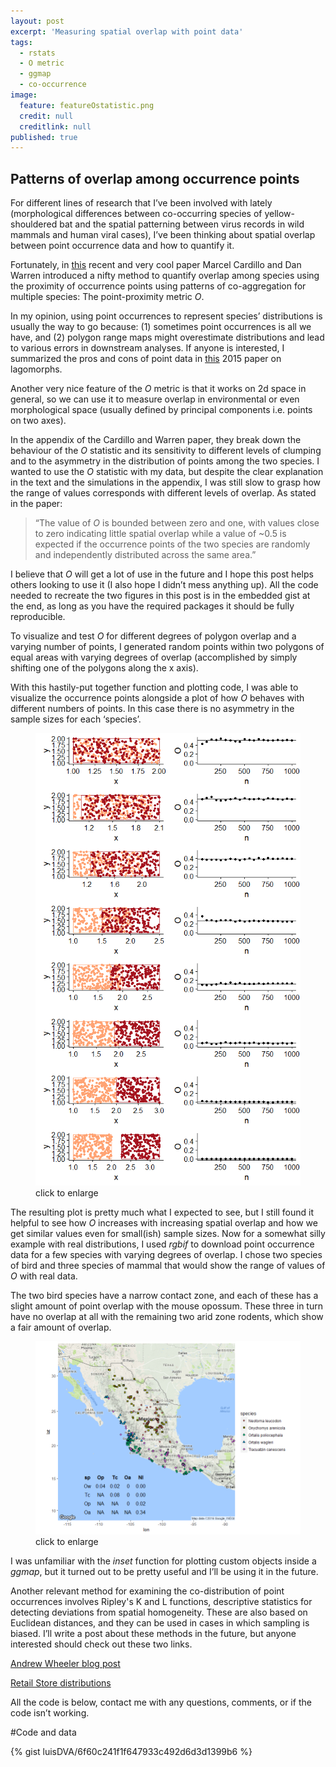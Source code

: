 ```yaml
---
layout: post
excerpt: 'Measuring spatial overlap with point data'
tags:
  - rstats
  - O metric
  - ggmap
  - co-occurrence
image:
  feature: featureOstatistic.png
  credit: null
  creditlink: null
published: true
---
```

## Patterns of overlap among occurrence points

For different lines of research that I’ve been involved with lately (morphological differences between co-occurring species of yellow-shouldered bat and the spatial patterning between virus records in wild mammals and human viral cases), I’ve been thinking about spatial overlap between point occurrence data and how to quantify it. 

Fortunately, in [this](http://onlinelibrary.wiley.com/doi/10.1111/geb.12455/abstract "Cardillo and Warren 2016 GEB") recent and very cool paper Marcel Cardillo and Dan Warren introduced a nifty method to quantify overlap among species using the proximity of occurrence points using patterns of co-aggregation for multiple species: The point-proximity metric _O_.

In my opinion, using point occurrences to represent species’ distributions is usually the way to go because: (1) sometimes point occurrences is all we have, and (2) polygon range maps might overestimate distributions and lead to various errors in downstream analyses. If anyone is interested, I summarized the pros and cons of point data in [this](http://onlinelibrary.wiley.com/doi/10.1111/ecog.01063/abstract "Verde Arregoitia et al 2015 Ecography") 2015 paper on lagomorphs. 

Another very nice feature of the _O_ metric is that it works on 2d space in general, so we can use it to measure overlap in environmental or even morphological space (usually defined by principal components i.e. points on two axes).

In the appendix of the Cardillo and Warren paper, they break down the behaviour of the _O_ statistic and its sensitivity to different levels of clumping and to the asymmetry in the distribution of points among the two species. I wanted to use the _O_ statistic with my data, but despite the clear explanation in the text and the simulations in the appendix, I was still slow to grasp how the range of values corresponds with different levels of overlap. As stated in the paper: 

> “The value of _O_ is bounded between zero and one, with values close to zero indicating little spatial overlap while a value of ~0.5 is expected if the occurrence points of the two species are randomly and independently distributed across the same area.”

I believe that _O_ will get a lot of use in the future and I hope this post helps others looking to use it (I also hope I didn’t mess anything up). All the code needed to recreate the two figures in this post is in the embedded gist at the end, as long as you have the required packages it should be fully reproducible.

To visualize and test _O_ for different degrees of polygon overlap and a varying number of points, I generated random points within two polygons of equal areas with varying degrees of overlap (accomplished by simply shifting one of the polygons along the x axis).  

With this hastily-put together function and plotting code, I was able to visualize the occurrence points alongside a plot of how _O_ behaves with different numbers of points. In this case there is no asymmetry in the sample sizes for each ‘species’. 

<figure>
    <a href="/images/Ovalues.png"><img src="/images/Ovalues.png"></a>
        <figcaption>click to enlarge</figcaption>
</figure>

The resulting plot is pretty much what I expected to see, but I still found it helpful to see how _O_ increases with increasing spatial overlap and how we get similar values even for small(ish) sample sizes. 
Now for a somewhat silly example with real distributions, I used _rgbif_ to download point occurrence data for a few species with varying degrees of overlap. I chose two species of bird and three species of mammal that would show the range of values of _O_ with real data. 

The two bird species have a narrow contact zone, and each of these has a slight amount of point overlap with the mouse opossum. These three in turn have no overlap at all with the remaining two arid zone rodents, which show a fair amount of overlap.

<figure>
    <a href="/images/pointmap.png"><img src="/images/pointmap.png"></a>
        <figcaption>click to enlarge</figcaption>
</figure>

I was unfamiliar with the _inset_ function for plotting custom objects inside a _ggmap_, but it turned out to be pretty useful and I’ll be using it in the future. 

Another relevant method for examining the co-distribution of point occurrences involves Ripley's K and L functions, descriptive statistics for detecting deviations from spatial homogeneity. These are also based on Euclidean distances, and they can be used in cases in which sampling is biased. I’ll write a post about these methods in the future, but anyone interested should check out these two links.

[Andrew Wheeler blog post](https://andrewpwheeler.wordpress.com/2015/10/27/the-spatial-clustering-of-hits-vs-misses-in-shootings-using-ripleys-k/ "Spatial clustering tests")

[Retail Store distributions](http://www.planetizen.com/node/65765 "Clustering of Retail Stores")

All the code is below, contact me with any questions, comments, or if the code isn’t working.

#Code and data

{% gist luisDVA/6f60c241f1f647933c492d6d3d1399b6 %}
